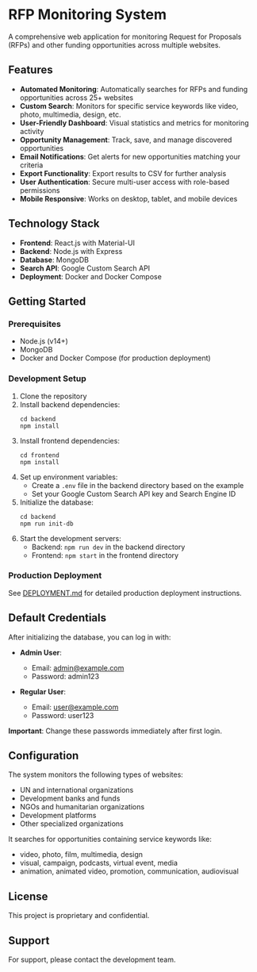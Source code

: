 # RFP Monitoring System

A comprehensive web application for monitoring Request for Proposals (RFPs) and other funding opportunities across multiple websites.

## Features

- **Automated Monitoring**: Automatically searches for RFPs and funding opportunities across 25+ websites
- **Custom Search**: Monitors for specific service keywords like video, photo, multimedia, design, etc.
- **User-Friendly Dashboard**: Visual statistics and metrics for monitoring activity
- **Opportunity Management**: Track, save, and manage discovered opportunities
- **Email Notifications**: Get alerts for new opportunities matching your criteria
- **Export Functionality**: Export results to CSV for further analysis
- **User Authentication**: Secure multi-user access with role-based permissions
- **Mobile Responsive**: Works on desktop, tablet, and mobile devices

## Technology Stack

- **Frontend**: React.js with Material-UI
- **Backend**: Node.js with Express
- **Database**: MongoDB
- **Search API**: Google Custom Search API
- **Deployment**: Docker and Docker Compose

## Getting Started

### Prerequisites

- Node.js (v14+)
- MongoDB
- Docker and Docker Compose (for production deployment)

### Development Setup

1. Clone the repository
2. Install backend dependencies:
   ```
   cd backend
   npm install
   ```
3. Install frontend dependencies:
   ```
   cd frontend
   npm install
   ```
4. Set up environment variables:
   - Create a `.env` file in the backend directory based on the example
   - Set your Google Custom Search API key and Search Engine ID
5. Initialize the database:
   ```
   cd backend
   npm run init-db
   ```
6. Start the development servers:
   - Backend: `npm run dev` in the backend directory
   - Frontend: `npm start` in the frontend directory

### Production Deployment

See [DEPLOYMENT.md](DEPLOYMENT.md) for detailed production deployment instructions.

## Default Credentials

After initializing the database, you can log in with:

- **Admin User**:
  - Email: admin@example.com
  - Password: admin123

- **Regular User**:
  - Email: user@example.com
  - Password: user123

**Important**: Change these passwords immediately after first login.

## Configuration

The system monitors the following types of websites:
- UN and international organizations
- Development banks and funds
- NGOs and humanitarian organizations
- Development platforms
- Other specialized organizations

It searches for opportunities containing service keywords like:
- video, photo, film, multimedia, design
- visual, campaign, podcasts, virtual event, media
- animation, animated video, promotion, communication, audiovisual

## License

This project is proprietary and confidential.

## Support

For support, please contact the development team.

